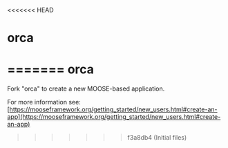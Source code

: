 <<<<<<< HEAD
# orca
=======
orca
=====

Fork "orca" to create a new MOOSE-based application.

For more information see: [https://mooseframework.org/getting_started/new_users.html#create-an-app](https://mooseframework.org/getting_started/new_users.html#create-an-app)
>>>>>>> f3a8db4 (Initial files)
